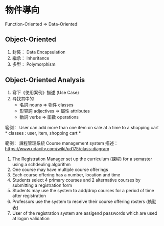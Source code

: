 # 物件導向

Function-Oriented => Data-Oriented

## Object-Oriented

1. 封裝： Data Encapsulation
2. 繼承： Inheritance
3. 多型： Polymorphism

## Object-Oriented Analysis

1. 寫下《使用案例》描述 (Use Case)
2. 尋找其中的
    * 名詞 nouns => 物件 classes
    * 形容詞 adjectives => 屬性 attributes
    * 動詞 verbs => 函數 operations

範例： User can add more than one item on sale at a time to a shopping cart
    * classes : user, item, shopping cart
    * 

範例： 課程管理系統 Course management system
描述：https://www.udacity.com/wiki/ud175/class-diagram

1. The Registration Manager set up the curriculum (課程) for a semaster using a schdeuling algorithm
2. One course may have multiple course offerings
3. Each course offering has a number, location and time
4. Students select 4 primary courses and 2 alternative courses by submitting a registration form
5. Students may use the system to add/drop courses for a period of time after registration
6. Professors use the system to receive their course offering rosters (執勤表)
7. User of the registration system are assigend passwords which are used at logon validation

